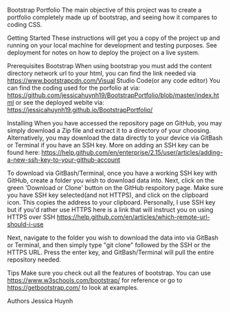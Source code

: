 Bootstrap Portfolio
The main objective of this project was to create a portfolio completely made up of bootstrap, and seeing how it compares to coding CSS.

Getting Started
These instructions will get you a copy of the project up and running on your local machine for development and testing purposes. See deployment for notes on how to deploy the project on a live system.

Prerequisites
Bootstrap
When using bootstrap you must add the content directory network url to your html, you can find the link needed via https://www.bootstrapcdn.com/Visual 
Studio Code(or any code editor)
You can find the coding used for the porfolio at via:   https://github.com/jessicahuynh19/BootstrapPortfolio/blob/master/index.html
or see the deployed webite via: https://jessicahuynh19.github.io/BootstrapPortfolio/

Installing
When you have accessed the repository page on GitHub, you may simply download a Zip file and extract it to a directory of your choosing. Alternatively, you may download the data directly to your device via GitBash or Terminal if you have an SSH key. More on adding an SSH key can be found here: https://help.github.com/en/enterprise/2.15/user/articles/adding-a-new-ssh-key-to-your-github-account

To download via GitBash/Terminal, once you have a working SSH key with GitHub, create a folder you wish to download data into. Next, click on the green 'Download or Clone' button on the GitHub respoitory page. Make sure you have SSH key selected(and not HTTPS), and click on the clipboard icon. This copies the address to your clipboard. Personally, I use SSH key but if you'd rather use HTTPS here is a link that will instruct you on using HTTPS over SSH https://help.github.com/en/articles/which-remote-url-should-i-use

Next, navigate to the folder you wish to download the data into via GitBash or Terminal, and then simply type "git clone" followed by the SSH or the HTTPS URL. Press the enter key, and GitBash/Terminal will pull the entire repository needed.

Tips 
Make sure you check out all the features of bootstrap. You can use https://www.w3schools.com/bootstrap/ for reference or go to https://getbootstrap.com/ to look at examples.

Authors
Jessica Huynh

